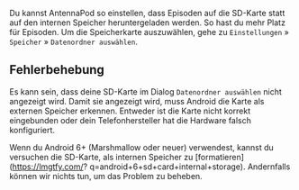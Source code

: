 Du kannst AntennaPod so einstellen, dass Episoden auf die SD-Karte statt auf den
internen Speicher heruntergeladen werden. So hast du mehr Platz für Episoden. Um
die Speicherkarte auszuwählen, gehe zu `Einstellungen` » `Speicher` »
`Datenordner auswählen`.

## Fehlerbehebung

Es kann sein, dass deine SD-Karte im Dialog `Datenordner auswählen` nicht
angezeigt wird. Damit sie angezeigt wird, muss Android die Karte als externen
Speicher erkennen. Entweder ist die Karte nicht korrekt eingebunden oder dein
Telefonhersteller hat die Hardware falsch konfiguriert.

Wenn du Android 6+ (Marshmallow oder neuer) verwendest, kannst du versuchen die
SD-Karte, als internen Speicher zu [formatieren](https://lmgtfy.com/?
q=android+6+sd+card+internal+storage). Andernfalls können wir nichts tun, um das
Problem zu beheben.
